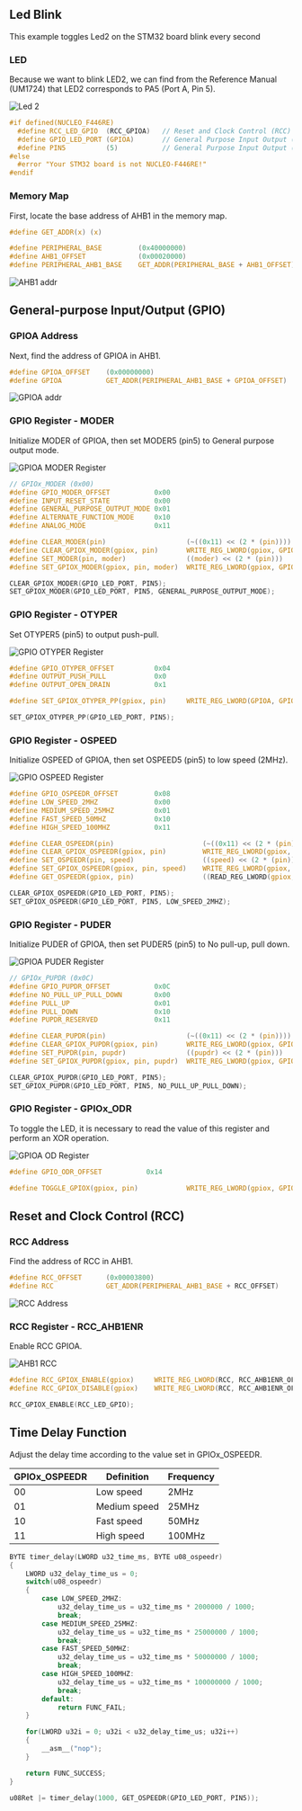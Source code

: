 ## Led Blink
This example toggles Led2 on the STM32 board blink every second

### LED
Because we want to blink LED2, we can find from the Reference Manual (UM1724) that LED2 corresponds to PA5 (Port A, Pin 5).

![Led 2](./img/led2_PA5.png)

```c
#if defined(NUCLEO_F446RE)
  #define RCC_LED_GPIO  (RCC_GPIOA)   // Reset and Clock Control (RCC) port
  #define GPIO_LED_PORT (GPIOA)       // General Purpose Input Output (GPIO) port
  #define PIN5          (5)           // General Purpose Input Output (GPIO) pin
#else
  #error "Your STM32 board is not NUCLEO-F446RE!"
#endif
```

### Memory Map
First, locate the base address of AHB1 in the memory map.

```c
#define GET_ADDR(x) (x)

#define PERIPHERAL_BASE         (0x40000000)
#define AHB1_OFFSET             (0x00020000)
#define PERIPHERAL_AHB1_BASE    GET_ADDR(PERIPHERAL_BASE + AHB1_OFFSET)
```

![AHB1 addr](./img/AHB1_addr.png)

## General-purpose Input/Output (GPIO)
### GPIOA Address
Next, find the address of GPIOA in AHB1.

```c
#define GPIOA_OFFSET    (0x00000000)
#define GPIOA           GET_ADDR(PERIPHERAL_AHB1_BASE + GPIOA_OFFSET)
```

![GPIOA addr](./img/GPIOA_addr.png)

### GPIO Register - MODER
Initialize MODER of GPIOA, then set MODER5 (pin5) to General purpose output mode.

![GPIOA MODER Register](./img/GPIOA_moder_reg.png)
```c
// GPIOx_MODER (0x00)
#define GPIO_MODER_OFFSET           0x00
#define INPUT_RESET_STATE           0x00
#define GENERAL_PURPOSE_OUTPUT_MODE 0x01
#define ALTERNATE_FUNCTION_MODE     0x10
#define ANALOG_MODE                 0x11

#define CLEAR_MODER(pin)                    (~((0x11) << (2 * (pin))))
#define CLEAR_GPIOX_MODER(gpiox, pin)       WRITE_REG_LWORD(gpiox, GPIO_MODER_OFFSET, READ_REG_LWORD(gpiox, GPIO_MODER_OFFSET) & CLEAR_MODER(pin))
#define SET_MODER(pin, moder)               ((moder) << (2 * (pin)))
#define SET_GPIOX_MODER(gpiox, pin, moder)  WRITE_REG_LWORD(gpiox, GPIO_MODER_OFFSET, READ_REG_LWORD(gpiox, GPIO_MODER_OFFSET) | SET_MODER(pin, moder))

CLEAR_GPIOX_MODER(GPIO_LED_PORT, PIN5);
SET_GPIOX_MODER(GPIO_LED_PORT, PIN5, GENERAL_PURPOSE_OUTPUT_MODE);
```

### GPIO Register - OTYPER
Set OTYPER5 (pin5) to output push-pull.

![GPIO OTYPER Register](./img/GPIOA_otyper.png)

```c
#define GPIO_OTYPER_OFFSET          0x04
#define OUTPUT_PUSH_PULL            0x0
#define OUTPUT_OPEN_DRAIN           0x1

#define SET_GPIOX_OTYPER_PP(gpiox, pin)     WRITE_REG_LWORD(GPIOA, GPIO_OTYPER_OFFSET, READ_REG_LWORD(gpiox, GPIO_OTYPER_OFFSET) & (~(OUTPUT_PUSH_PULL << (pin))))

SET_GPIOX_OTYPER_PP(GPIO_LED_PORT, PIN5);
```

### GPIO Register - OSPEED
Initialize OSPEED of GPIOA, then set OSPEED5 (pin5) to low speed (2MHz).

![GPIO OSPEED Register](./img/GPIOA_ospeed.png)

```c
#define GPIO_OSPEEDR_OFFSET         0x08
#define LOW_SPEED_2MHZ              0x00
#define MEDIUM_SPEED_25MHZ          0x01
#define FAST_SPEED_50MHZ            0x10
#define HIGH_SPEED_100MHZ           0x11

#define CLEAR_OSPEEDR(pin)                      (~((0x11) << (2 * (pin))))
#define CLEAR_GPIOX_OSPEEDR(gpiox, pin)         WRITE_REG_LWORD(gpiox, GPIO_OSPEEDR_OFFSET, READ_REG_LWORD(gpiox, GPIO_OSPEEDR_OFFSET) & CLEAR_OSPEEDR(pin))
#define SET_OSPEEDR(pin, speed)                 ((speed) << (2 * (pin)))
#define SET_GPIOX_OSPEEDR(gpiox, pin, speed)    WRITE_REG_LWORD(gpiox, GPIO_OSPEEDR_OFFSET, READ_REG_LWORD(gpiox, GPIO_OSPEEDR_OFFSET) | SET_OSPEEDR(pin, speed))
#define GET_OSPEEDR(gpiox, pin)                 ((READ_REG_LWORD(gpiox, GPIO_OSPEEDR_OFFSET) >> (2 * (pin))) & 0x11)

CLEAR_GPIOX_OSPEEDR(GPIO_LED_PORT, PIN5);
SET_GPIOX_OSPEEDR(GPIO_LED_PORT, PIN5, LOW_SPEED_2MHZ);
```

### GPIO Register - PUDER
Initialize PUDER of GPIOA, then set PUDER5 (pin5) to No pull-up, pull down.

![GPIOA PUDER Register](./img/GPIOA_puder_reg.png)

```c
// GPIOx_PUPDR (0x0C)
#define GPIO_PUPDR_OFFSET           0x0C
#define NO_PULL_UP_PULL_DOWN        0x00
#define PULL_UP                     0x01
#define PULL_DOWN                   0x10
#define PUPDR_RESERVED              0x11

#define CLEAR_PUPDR(pin)                    (~((0x11) << (2 * (pin))))
#define CLEAR_GPIOX_PUPDR(gpiox, pin)       WRITE_REG_LWORD(gpiox, GPIO_PUPDR_OFFSET, READ_REG_LWORD(gpiox, GPIO_PUPDR_OFFSET) & CLEAR_PUPDR(pin))
#define SET_PUPDR(pin, pupdr)               ((pupdr) << (2 * (pin)))
#define SET_GPIOX_PUPDR(gpiox, pin, pupdr)  WRITE_REG_LWORD(gpiox, GPIO_PUPDR_OFFSET, READ_REG_LWORD(gpiox, GPIO_PUPDR_OFFSET) | SET_PUPDR(pin, pupdr))

CLEAR_GPIOX_PUPDR(GPIO_LED_PORT, PIN5);
SET_GPIOX_PUPDR(GPIO_LED_PORT, PIN5, NO_PULL_UP_PULL_DOWN);
```

### GPIO Register - GPIOx_ODR
To toggle the LED, it is necessary to read the value of this register and perform an XOR operation.

![GPIOA OD Register](./img/GPIOA_odr.png)

```c
#define GPIO_ODR_OFFSET           0x14

#define TOGGLE_GPIOX(gpiox, pin)            WRITE_REG_LWORD(gpiox, GPIO_ODR_OFFSET, READ_REG_LWORD(gpiox, GPIO_ODR_OFFSET) ^ (0x1 << (pin)))
```

## Reset and Clock Control (RCC)
### RCC Address
Find the address of RCC in AHB1.

```c
#define RCC_OFFSET      (0x00003800)
#define RCC             GET_ADDR(PERIPHERAL_AHB1_BASE + RCC_OFFSET)
```

![RCC Address](./img/RCC_addr.png)

### RCC Register - RCC_AHB1ENR
Enable RCC GPIOA.

![AHB1 RCC](./img/AHB1_RCC.png)

```c
#define RCC_GPIOX_ENABLE(gpiox)     WRITE_REG_LWORD(RCC, RCC_AHB1ENR_OFFSET, READ_REG_LWORD(RCC, RCC_AHB1ENR_OFFSET) | (GPIOX_ENABLE << RCC_GPIOX_TABLE[gpiox]))
#define RCC_GPIOX_DISABLE(gpiox)    WRITE_REG_LWORD(RCC, RCC_AHB1ENR_OFFSET, READ_REG_LWORD(RCC, RCC_AHB1ENR_OFFSET) & (~(GPIOX_ENABLE << RCC_GPIOX_TABLE[gpiox])))

RCC_GPIOX_ENABLE(RCC_LED_GPIO);
```

## Time Delay Function
Adjust the delay time according to the value set in GPIOx_OSPEEDR.

|GPIOx_OSPEEDR|Definition|Frequency|
|-|-|-|
|00|Low speed|2MHz|
|01|Medium speed|25MHz|
|10|Fast speed|50MHz|
|11|High speed|100MHz|

```c
BYTE timer_delay(LWORD u32_time_ms, BYTE u08_ospeedr)
{
    LWORD u32_delay_time_us = 0;
    switch(u08_ospeedr)
    {
        case LOW_SPEED_2MHZ:
            u32_delay_time_us = u32_time_ms * 2000000 / 1000;
            break;
        case MEDIUM_SPEED_25MHZ:
            u32_delay_time_us = u32_time_ms * 25000000 / 1000;
            break;
        case FAST_SPEED_50MHZ:
            u32_delay_time_us = u32_time_ms * 50000000 / 1000;
            break;
        case HIGH_SPEED_100MHZ:
            u32_delay_time_us = u32_time_ms * 100000000 / 1000;
            break;
        default:
            return FUNC_FAIL;
    }

    for(LWORD u32i = 0; u32i < u32_delay_time_us; u32i++)
    {
        __asm__("nop");
    }

    return FUNC_SUCCESS;
}

u08Ret |= timer_delay(1000, GET_OSPEEDR(GPIO_LED_PORT, PIN5));
```